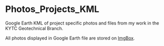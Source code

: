 # Photos_Projects_KML
Google Earth KML of project specific photos and files from my work in the KYTC Geotechnical Branch. 

All photos displayed in Google Earth file are stored on [ImgBox](https://imgbox.com/).
